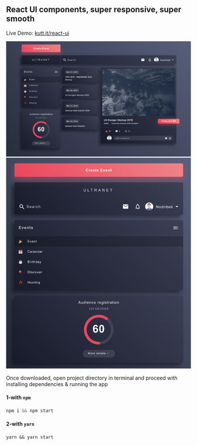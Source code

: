 ## React UI components, super responsive, super smooth

Live Demo: [kutt.it/react-ui](https://kutt.it/react-ui)

![alt text](https://github.com/Nodirbek-Sharipov/react-ui/blob/master/ui1.png "Screenshot 1")
![alt text](https://github.com/Nodirbek-Sharipov/react-ui/blob/master/ui2.png "Screenshot 2")

Once downloaded, open project directory in terminal and proceed with installing dependencies & running the app

#### 1-with `npm`

```js
npm i && npm start
```

#### 2-with `yarn`

```
yarn && yarn start
```
